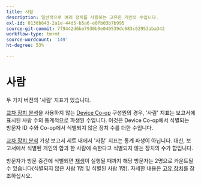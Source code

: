 ```yaml
---
title: 사람
description: 일반적으로 여러 장치를 사용하는 고유한 개인의 수입니다.
exl-id: 0136b843-2a1e-44d5-b5a6-e0fb03b7b995
source-git-commit: 7f9442d6be7930b9e040539dc683c62953aba342
workflow-type: tm+mt
source-wordcount: '149'
ht-degree: 53%

---
```


# 사람

두 가지 버전의 &#39;사람&#39; 지표가 있습니다.

[교차 장치 분석](../cda/overview.md)을 사용하지 않는 [Device Co-op](https://experienceleague.adobe.com/docs/device-co-op/using/data/people.html?lang=ko-KR) 구성원의 경우, &#39;사람&#39; 지표는 보고서에 표시된 사람 수의 통계적으로 파생된 수입니다. 이것은 Device Co-op에서 식별되는 방문자 ID 수와 Co-op에서 식별되지 않은 장치 수를 더한 수입니다.

[교차 장치 분석](../cda/overview.md) 가상 보고서 세트 내에서 &#39;사람&#39; 지표는 통계 파생이 아닙니다. 대신, 보고서에서 식별된 개인의 합과 한 사람에 속한다고 식별되지 않는 장치의 수가 합입니다.

방문자가 방문 중간에 식별되면 [재생](/help/components/cda/replay.md)이 실행될 때까지 해당 방문자는 2명으로 카운트될 수 있습니다(식별되지 않은 사람 1명 및 식별된 사람 1명). 자세한 내용은 [고유 장치](unique-devices.md)를 참조하십시오.
